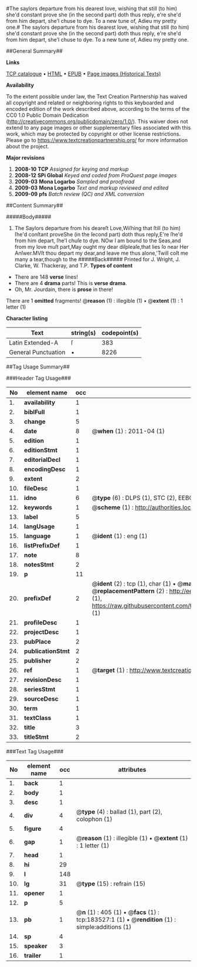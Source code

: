 #The saylors departure from his dearest love, wishing that still (to him) she'd constant prove she (in the second part) doth thus reply, e're she'd from him depart, she'l chuse to dye. To a new tune of, Adieu my pretty one.#
The saylors departure from his dearest love, wishing that still (to him) she'd constant prove she (in the second part) doth thus reply, e're she'd from him depart, she'l chuse to dye. To a new tune of, Adieu my pretty one.

##General Summary##

**Links**

[TCP catalogue](http://www.ota.ox.ac.uk/tcp/)  • 
[HTML](http://tei.it.ox.ac.uk/tcp/Texts-HTML/free/B05/B05818.html)  • 
[EPUB](http://tei.it.ox.ac.uk/tcp/Texts-EPUB/free/B05/B05818.epub) • 
[Page images (Historical Texts)](https://historicaltexts.jisc.ac.uk/eebo-99887873e)

**Availability**

To the extent possible under law, the Text Creation Partnership has waived all copyright and related or neighboring rights to this keyboarded and encoded edition of the work described above, according to the terms of the CC0 1.0 Public Domain Dedication (http://creativecommons.org/publicdomain/zero/1.0/). This waiver does not extend to any page images or other supplementary files associated with this work, which may be protected by copyright or other license restrictions. Please go to https://www.textcreationpartnership.org/ for more information about the project.

**Major revisions**

1. __2008-10__ __TCP__ *Assigned for keying and markup*
1. __2008-12__ __SPi Global__ *Keyed and coded from ProQuest page images*
1. __2009-03__ __Mona Logarbo__ *Sampled and proofread*
1. __2009-03__ __Mona Logarbo__ *Text and markup reviewed and edited*
1. __2009-09__ __pfs__ *Batch review (QC) and XML conversion*

##Content Summary##

#####Body#####

1. The Saylors departure from his deareſt Love,Wiſhing that ſtill (to him) ſhe'd conſtant proveShe (in the ſecond part) doth thus reply,E're ſhe'd from him depart, ſhe'l chuſe to dye.
NOw I am bound to the Seas,and from my love muſt part,May ought my dear diſpleaſe,that lies ſo near Her Anſwer.MVſt thou depart my dear,and leave me thus alone,'Twill coſt me many a tear,though to the
#####Back#####
Printed for J. Wright, J. Clarke, W. Thackeray, and T.P.
**Types of content**

  * There are 148 **verse** lines!
  * There are 4 **drama** parts! This is **verse drama**.
  * Oh, Mr. Jourdain, there is **prose** in there!

There are 1 **omitted** fragments! 
 @__reason__ (1) : illegible (1)  •  @__extent__ (1) : 1 letter (1)

**Character listing**


|Text|string(s)|codepoint(s)|
|---|---|---|
|Latin Extended-A|ſ|383|
|General Punctuation|•|8226|

##Tag Usage Summary##

###Header Tag Usage###

|No|element name|occ|attributes|
|---|---|---|---|
|1.|__availability__|1||
|2.|__biblFull__|1||
|3.|__change__|5||
|4.|__date__|8| @__when__ (1) : 2011-04 (1)|
|5.|__edition__|1||
|6.|__editionStmt__|1||
|7.|__editorialDecl__|1||
|8.|__encodingDesc__|1||
|9.|__extent__|2||
|10.|__fileDesc__|1||
|11.|__idno__|6| @__type__ (6) : DLPS (1), STC (2), EEBO-CITATION (1), PROQUEST (1), VID (1)|
|12.|__keywords__|1| @__scheme__ (1) : http://authorities.loc.gov/ (1)|
|13.|__label__|5||
|14.|__langUsage__|1||
|15.|__language__|1| @__ident__ (1) : eng (1)|
|16.|__listPrefixDef__|1||
|17.|__note__|8||
|18.|__notesStmt__|2||
|19.|__p__|11||
|20.|__prefixDef__|2| @__ident__ (2) : tcp (1), char (1)  •  @__matchPattern__ (2) : ([0-9\-]+):([0-9IVX]+) (1), (.+) (1)  •  @__replacementPattern__ (2) : http://eebo.chadwyck.com/downloadtiff?vid=$1&page=$2 (1), https://raw.githubusercontent.com/textcreationpartnership/Texts/master/tcpchars.xml#$1 (1)|
|21.|__profileDesc__|1||
|22.|__projectDesc__|1||
|23.|__pubPlace__|2||
|24.|__publicationStmt__|2||
|25.|__publisher__|2||
|26.|__ref__|1| @__target__ (1) : http://www.textcreationpartnership.org/docs/. (1)|
|27.|__revisionDesc__|1||
|28.|__seriesStmt__|1||
|29.|__sourceDesc__|1||
|30.|__term__|1||
|31.|__textClass__|1||
|32.|__title__|3||
|33.|__titleStmt__|2||


###Text Tag Usage###

|No|element name|occ|attributes|
|---|---|---|---|
|1.|__back__|1||
|2.|__body__|1||
|3.|__desc__|1||
|4.|__div__|4| @__type__ (4) : ballad (1), part (2), colophon (1)|
|5.|__figure__|4||
|6.|__gap__|1| @__reason__ (1) : illegible (1)  •  @__extent__ (1) : 1 letter (1)|
|7.|__head__|1||
|8.|__hi__|29||
|9.|__l__|148||
|10.|__lg__|31| @__type__ (15) : refrain (15)|
|11.|__opener__|1||
|12.|__p__|5||
|13.|__pb__|1| @__n__ (1) : 405 (1)  •  @__facs__ (1) : tcp:183527:1 (1)  •  @__rendition__ (1) : simple:additions (1)|
|14.|__sp__|4||
|15.|__speaker__|3||
|16.|__trailer__|1||
